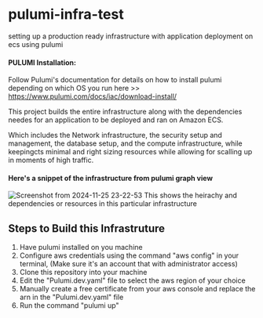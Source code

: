 # pulumi-infra-test
setting up a production ready infrastructure with application deployment on ecs using pulumi

#### PULUMI Installation:
Follow Pulumi's documentation for details on how to install pulumi depending on which OS you run here >> https://www.pulumi.com/docs/iac/download-install/

This project builds the entire infrastructure along with the dependencies needes for an application to be deployed and ran on Amazon ECS.

Which includes the Network infrastructure, the security setup and management, the database setup, and the compute infrastructure, while keepingcts minimal and right sizing resources while allowing for scalling up in moments of high traffic.

#### Here's a snippet of the infrastructure from pulumi graph view

![Screenshot from 2024-11-25 23-22-53](https://github.com/user-attachments/assets/04f102e4-03fd-43c7-aaef-65b61b2bf2fb)
This shows the heirachy and dependencies or resources in this particular infrastructure

## Steps to Build this Infrastruture
1. Have pulumi installed on you machine
2. Configure aws credentials using the command "aws config" in your terminal, (Make sure it's an account that with administrator access)
3. Clone this repository into your machine
4. Edit the "Pulumi.dev.yaml" file to select the aws region of your choice
5. Manually create a free certificate from your aws console and replace the arn in the "Pulumi.dev.yaml" file
6. Run the command "pulumi up"
